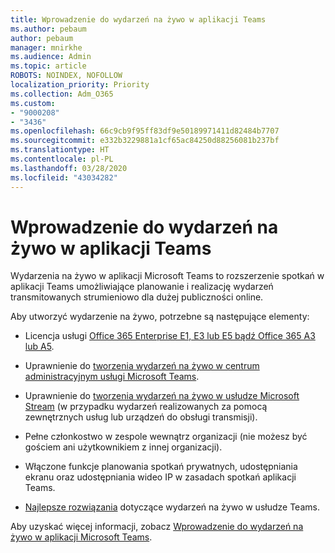 ```yaml
---
title: Wprowadzenie do wydarzeń na żywo w aplikacji Teams
ms.author: pebaum
author: pebaum
manager: mnirkhe
ms.audience: Admin
ms.topic: article
ROBOTS: NOINDEX, NOFOLLOW
localization_priority: Priority
ms.collection: Adm_O365
ms.custom:
- "9000208"
- "3436"
ms.openlocfilehash: 66c9cb9f95ff83df9e50189971411d82484b7707
ms.sourcegitcommit: e332b3229881a1cf65ac84250d88256081b237bf
ms.translationtype: HT
ms.contentlocale: pl-PL
ms.lasthandoff: 03/28/2020
ms.locfileid: "43034282"
---
```

# <a name="getting-started-with-teams-live-events"></a>Wprowadzenie do wydarzeń na żywo w aplikacji Teams

Wydarzenia na żywo w aplikacji Microsoft Teams to rozszerzenie spotkań w aplikacji Teams umożliwiające planowanie i realizację wydarzeń transmitowanych strumieniowo dla dużej publiczności online.

Aby utworzyć wydarzenie na żywo, potrzebne są następujące elementy:

- Licencja usługi [Office 365 Enterprise E1, E3 lub E5 bądź Office 365 A3 lub A5](https://docs.microsoft.com/microsoftteams/teams-live-events/set-up-for-teams-live-events#step-2-get-and-assign-licenses).

- Uprawnienie do [tworzenia wydarzeń na żywo w centrum administracyjnym usługi Microsoft Teams](https://docs.microsoft.com/microsoftteams/teams-live-events/set-up-for-teams-live-events#create-or-edit-a-live-events-policy).

- Uprawnienie do [tworzenia wydarzeń na żywo w usłudze Microsoft Stream](https://docs.microsoft.com/microsoftteams/teams-live-events/what-are-teams-live-events) (w przypadku wydarzeń realizowanych za pomocą zewnętrznych usług lub urządzeń do obsługi transmisji).

- Pełne członkostwo w zespole wewnątrz organizacji (nie możesz być gościem ani użytkownikiem z innej organizacji).

- Włączone funkcje planowania spotkań prywatnych, udostępniania ekranu oraz udostępniania wideo IP w zasadach spotkań aplikacji Teams.

- [Najlepsze rozwiązania](https://support.office.com/article/Best-practices-for-producing-a-Teams-live-event-e500370e-4dd1-4187-8b48-af10ef02cf42) dotyczące wydarzeń na żywo w usłudze Teams.

Aby uzyskać więcej informacji, zobacz [Wprowadzenie do wydarzeń na żywo w aplikacji Microsoft Teams](https://support.office.com/article/get-started-with-microsoft-teams-live-events-d077fec2-a058-483e-9ab5-1494afda578a).
